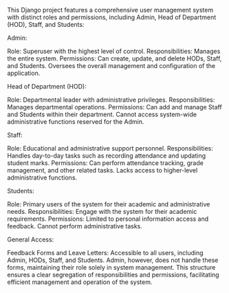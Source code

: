 This Django project features a comprehensive user management system with distinct roles and permissions, including Admin, Head of Department (HOD), Staff, and Students:

Admin:

Role: Superuser with the highest level of control.
Responsibilities: Manages the entire system.
Permissions: Can create, update, and delete HODs, Staff, and Students. Oversees the overall management and configuration of the application.


Head of Department (HOD):

Role: Departmental leader with administrative privileges.
Responsibilities: Manages departmental operations.
Permissions: Can add and manage Staff and Students within their department. Cannot access system-wide administrative functions reserved for the Admin.

Staff:

Role: Educational and administrative support personnel.
Responsibilities: Handles day-to-day tasks such as recording attendance and updating student marks.
Permissions: Can perform attendance tracking, grade management, and other related tasks. Lacks access to higher-level administrative functions.

Students:

Role: Primary users of the system for their academic and administrative needs.
Responsibilities: Engage with the system for their academic requirements.
Permissions: Limited to personal information access and feedback. Cannot perform administrative tasks.

General Access:

Feedback Forms and Leave Letters: Accessible to all users, including Admin, HODs, Staff, and Students. Admin, however, does not handle these forms, maintaining their role solely in system management.
This structure ensures a clear segregation of responsibilities and permissions, facilitating efficient management and operation of the system.
